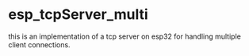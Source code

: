 # esp_tcpServer_multi
this is an implementation of a tcp server on esp32 for handling multiple client connections.
